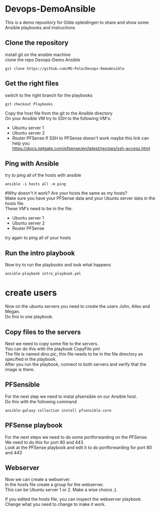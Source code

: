 # Devops-DemoAnsible
This is a demo repository for Gilde opleidingen to share and show some Ansible playbooks and instructions

## Clone the repository
install git on the ansible machine<br/> 
clone the repo Devops-Demo Ansible
```
git clone https://github.com/MG-Polo/Devops-DemoAnsible
```

## Get the right files
switch to the right branch for the playbooks
```
git checkout Playbooks
```

Copy the host file from the git to the Ansible directory<br/> 
On your Ansible VM try to SSH to the following VM's:
  - Ubuntu server 1
  - Ubuntu server 2
  - Router PFSense
If SSH to PFSense doesn't work maybe this link can help you<br/> 
https://docs.netgate.com/pfsense/en/latest/recipes/ssh-access.html

## Ping with Ansible
try to ping all of the hosts with ansible<br/> 
```
ansible -i hosts all -m ping
```

#Why doesn't it work? 
Are your hosts the same as my hosts?<br/> 
Make sure you have your PFSense data and your Ubuntu server data in the hosts file.<br/> 
These VM's need to be in the file:
  - Ubuntu server 1
  - Ubuntu server 2
  - Router PFSense

try again to ping all of your hosts<br/> 

## Run the intro playbook
Now try to run the playbooks and look what happens
```
ansible-playbook intro_playbook.yml
```
# create users
Now on the ubuntu servers you need to create the users John, Allex and Megan.<br/> 
Do this in one playbook.

## Copy files to the servers
Next we need to copy some file to the servers.<br/> 
You can do this with the playbook CopyFile.yml<br/> 
The file is named dino.pic, this file needs to be in the file directory as specified in the playbook.<br/> 
After you run the playbook, connect to both servers and verify that the image is there.<br/> 

## PFSensible
For the next step we need to instal pfsensible on our Ansible host.<br/> 
Do this with the following command
```
ansible-galaxy collection install pfsensible.core
```

## PFSense playbook
For the next steps we need to do some portforwarding on the PFSense.<br/>
We need to do this for port 80 and 443.<br/> 
Look at the PFSense playbook and edit it to do portforwarding for port 80 and 443

## Webserver
Now we can create a webserver.<br/>
In the hosts file create a group for the webserver. <br/>
This can be Ubuntu server 1 or 2. Make a wise choice ;).<br/>

If you edited the hosts file, you can inspect the webserver playbook.<br/>
Change what you need to change to make it work.<br/>


